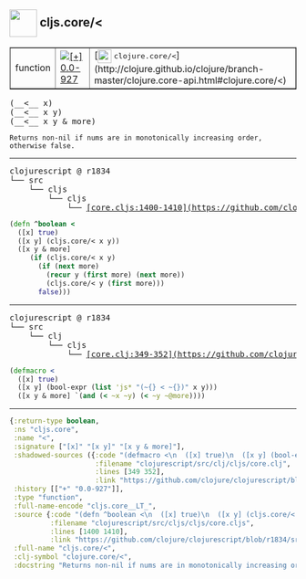 ## <img width="48px" valign="middle" src="http://i.imgur.com/Hi20huC.png"> cljs.core/<

 <table border="1">
<tr>
<td>function</td>
<td><a href="https://github.com/cljsinfo/api-refs/tree/0.0-927"><img valign="middle" alt="[+] 0.0-927" src="https://img.shields.io/badge/+-0.0--927-lightgrey.svg"></a> </td>
<td>
[<img height="24px" valign="middle" src="http://i.imgur.com/1GjPKvB.png"> <samp>clojure.core/<</samp>](http://clojure.github.io/clojure/branch-master/clojure.core-api.html#clojure.core/<)
</td>
</tr>
</table>

 <samp>
(__<__ x)<br>
(__<__ x y)<br>
(__<__ x y & more)<br>
</samp>

```
Returns non-nil if nums are in monotonically increasing order,
otherwise false.
```

---

 <pre>
clojurescript @ r1834
└── src
    └── cljs
        └── cljs
            └── <ins>[core.cljs:1400-1410](https://github.com/clojure/clojurescript/blob/r1834/src/cljs/cljs/core.cljs#L1400-L1410)</ins>
</pre>

```clj
(defn ^boolean <
  ([x] true)
  ([x y] (cljs.core/< x y))
  ([x y & more]
     (if (cljs.core/< x y)
       (if (next more)
         (recur y (first more) (next more))
         (cljs.core/< y (first more)))
       false)))
```


---

 <pre>
clojurescript @ r1834
└── src
    └── clj
        └── cljs
            └── <ins>[core.clj:349-352](https://github.com/clojure/clojurescript/blob/r1834/src/clj/cljs/core.clj#L349-L352)</ins>
</pre>

```clj
(defmacro <
  ([x] true)
  ([x y] (bool-expr (list 'js* "(~{} < ~{})" x y)))
  ([x y & more] `(and (< ~x ~y) (< ~y ~@more))))
```

---

```clj
{:return-type boolean,
 :ns "cljs.core",
 :name "<",
 :signature ["[x]" "[x y]" "[x y & more]"],
 :shadowed-sources ({:code "(defmacro <\n  ([x] true)\n  ([x y] (bool-expr (list 'js* \"(~{} < ~{})\" x y)))\n  ([x y & more] `(and (< ~x ~y) (< ~y ~@more))))",
                     :filename "clojurescript/src/clj/cljs/core.clj",
                     :lines [349 352],
                     :link "https://github.com/clojure/clojurescript/blob/r1834/src/clj/cljs/core.clj#L349-L352"}),
 :history [["+" "0.0-927"]],
 :type "function",
 :full-name-encode "cljs.core__LT_",
 :source {:code "(defn ^boolean <\n  ([x] true)\n  ([x y] (cljs.core/< x y))\n  ([x y & more]\n     (if (cljs.core/< x y)\n       (if (next more)\n         (recur y (first more) (next more))\n         (cljs.core/< y (first more)))\n       false)))",
          :filename "clojurescript/src/cljs/cljs/core.cljs",
          :lines [1400 1410],
          :link "https://github.com/clojure/clojurescript/blob/r1834/src/cljs/cljs/core.cljs#L1400-L1410"},
 :full-name "cljs.core/<",
 :clj-symbol "clojure.core/<",
 :docstring "Returns non-nil if nums are in monotonically increasing order,\notherwise false."}

```
